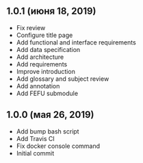## 1.0.1 (июня 18, 2019)
  - Fix review
  - Configure title page
  - Add functional and interface requirements
  - Add data specification
  - Add architecture
  - Add requirements
  - Improve introduction
  - Add glossary and subject review
  - Add annotation
  - Add FEFU submodule
## 1.0.0 (мая 26, 2019)
  - Add bump bash script
  - Add Travis CI
  - Fix docker console command
  - Initial commit
